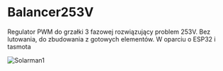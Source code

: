 # Balancer253V
Regulator PWM do grzałki 3 fazowej rozwiązujący problem 253V.
Bez lutowania, do zbudowania z gotowych elementów.
W oparciu o ESP32 i tasmota

![Solarman1](https://github.com/user-attachments/assets/3ee0d55f-0dc5-48f3-82a0-fca5075f27a0)

